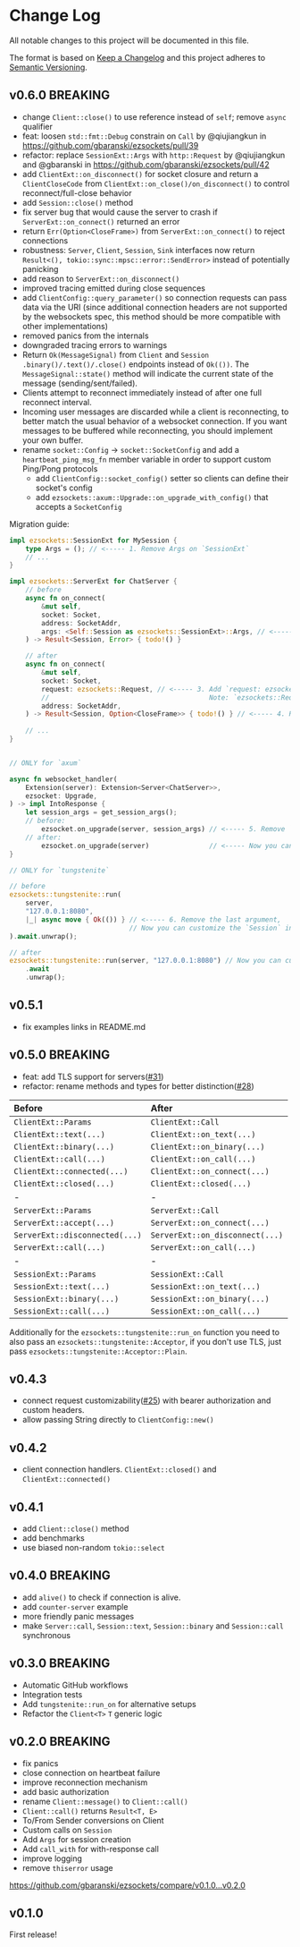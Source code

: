 # Change Log
All notable changes to this project will be documented in this file.

The format is based on [Keep a Changelog](http://keepachangelog.com/)
and this project adheres to [Semantic Versioning](http://semver.org/).

## v0.6.0 BREAKING

- change `Client::close()` to use reference instead of `self`; remove `async` qualifier
- feat: loosen `std::fmt::Debug` constrain on `Call` by @qiujiangkun in https://github.com/gbaranski/ezsockets/pull/39
- refactor: replace `SessionExt::Args` with `http::Request` by @qiujiangkun and @gbaranski in https://github.com/gbaranski/ezsockets/pull/42
- add `ClientExt::on_disconnect()` for socket closure and return a `ClientCloseCode` from `ClientExt::on_close()/on_disconnect()` to control reconnect/full-close behavior
- add `Session::close()` method
- fix server bug that would cause the server to crash if `ServerExt::on_connect()` returned an error
- return `Err(Option<CloseFrame>)` from `ServerExt::on_connect()` to reject connections
- robustness: `Server`, `Client`, `Session`, `Sink` interfaces now return `Result<(), tokio::sync::mpsc::error::SendError>` instead of potentially panicking
- add reason to `ServerExt::on_disconnect()`
- improved tracing emitted during close sequences
- add `ClientConfig::query_parameter()` so connection requests can pass data via the URI (since additional connection headers are not supported by the websockets spec, this method should be more compatible with other implementations)
- removed panics from the internals
- downgraded tracing errors to warnings
- Return `Ok(MessageSignal)` from `Client` and `Session` `.binary()/.text()/.close()` endpoints instead of `Ok(())`. The `MessageSignal::state()` method will indicate the current state of the message (sending/sent/failed).
- Clients attempt to reconnect immediately instead of after one full reconnect interval.
- Incoming user messages are discarded while a client is reconnecting, to better match the usual behavior of a websocket connection. If you want messages to be buffered while reconnecting, you should implement your own buffer.
- rename `socket::Config` -> `socket::SocketConfig` and add a `heartbeat_ping_msg_fn` member variable in order to support custom Ping/Pong protocols
    - add `ClientConfig::socket_config()` setter so clients can define their socket's config
    - add `ezsockets::axum::Upgrade::on_upgrade_with_config()` that accepts a `SocketConfig`


Migration guide:
```rust
impl ezsockets::SessionExt for MySession {
    type Args = (); // <----- 1. Remove Args on `SessionExt`
    // ...
}

impl ezsockets::ServerExt for ChatServer {
    // before
    async fn on_connect(
        &mut self,
        socket: Socket,
        address: SocketAddr,
        args: <Self::Session as ezsockets::SessionExt>::Args, // <----- 2. Remove `args` argument
    ) -> Result<Session, Error> { todo!() }

    // after
    async fn on_connect(
        &mut self,
        socket: Socket,
        request: ezsockets::Request, // <----- 3. Add `request: ezsockets::Request` argument.
        //                                        Note: `ezsockets::Request` is an alias for `http::Request`
        address: SocketAddr,
    ) -> Result<Session, Option<CloseFrame>> { todo!() } // <----- 4. Return `CloseFrame` if rejecting connection.
    
    // ...
}


// ONLY for `axum`

async fn websocket_handler(
    Extension(server): Extension<Server<ChatServer>>,
    ezsocket: Upgrade,
) -> impl IntoResponse {
    let session_args = get_session_args();
    // before:
        ezsocket.on_upgrade(server, session_args) // <----- 5. Remove `session_args` argument
    // after:
        ezsocket.on_upgrade(server)               // <----- Now you can customize the `Session` inside of `ServerExt::on_connect` via `ezsockets::Request`.
}

// ONLY for `tungstenite`

// before
ezsockets::tungstenite::run(
    server, 
    "127.0.0.1:8080", 
    |_| async move { Ok(()) } // <----- 6. Remove the last argument, 
                              // Now you can customize the `Session` inside of `ServerExt::on_connect` via `ezsockets::Request`
).await.unwrap();

// after
ezsockets::tungstenite::run(server, "127.0.0.1:8080") // Now you can customize the `Session` inside of `ServerExt::on_connect` via `ezsockets::Request`
    .await
    .unwrap();
```


## v0.5.1
- fix examples links in README.md

## v0.5.0 BREAKING

- feat: add TLS support for servers([#31](https://github.com/gbaranski/ezsockets/pull/31))
- refactor: rename methods and types for better distinction([#28](https://github.com/gbaranski/ezsockets/pull/28))

|Before|After|
|:------|:-----|
|`ClientExt::Params`| `ClientExt::Call`|
|`ClientExt::text(...)`| `ClientExt::on_text(...)`|
|`ClientExt::binary(...)`| `ClientExt::on_binary(...)`|
|`ClientExt::call(...)`| `ClientExt::on_call(...)`|
|`ClientExt::connected(...)`| `ClientExt::on_connect(...)`|
|`ClientExt::closed(...)`| `ClientExt::closed(...)`|
|-|-|
|`ServerExt::Params`| `ServerExt::Call`|
|`ServerExt::accept(...)`| `ServerExt::on_connect(...)`|
|`ServerExt::disconnected(...)`| `ServerExt::on_disconnect(...)`|
|`ServerExt::call(...)`| `ServerExt::on_call(...)`|
|-|-|
|`SessionExt::Params`| `SessionExt::Call`|
|`SessionExt::text(...)`| `SessionExt::on_text(...)`|
|`SessionExt::binary(...)`| `SessionExt::on_binary(...)`|
|`SessionExt::call(...)`| `SessionExt::on_call(...)`|

Additionally for the `ezsockets::tungstenite::run_on` function you need to also pass an `ezsockets::tungstenite::Acceptor`, if you don't use TLS, just pass `ezsockets::tungstenite::Acceptor::Plain`.


## v0.4.3
- connect request customizability([#25](https://github.com/gbaranski/ezsockets/pull/25)) with bearer authorization and custom headers.
- allow passing String directly to `ClientConfig::new()`

## v0.4.2
- client connection handlers. `ClientExt::closed()` and `ClientExt::connected()`

## v0.4.1
- add `Client::close()` method
- add benchmarks
- use biased non-random `tokio::select`

## v0.4.0 BREAKING
- add `alive()` to check if connection is alive.
- add `counter-server` example
- more friendly panic messages
- make `Server::call`, `Session::text`, `Session::binary` and `Session::call` synchronous

## v0.3.0 BREAKING
- Automatic GitHub workflows
- Integration tests
- Add `tungstenite::run_on` for alternative setups
- Refactor the `Client<T>` `T` generic logic

## v0.2.0 BREAKING
- fix panics
- close connection on heartbeat failure
- improve reconnection mechanism
- add basic authorization
- rename `Client::message()` to `Client::call()`
- `Client::call()` returns `Result<T, E>`
- To/From Sender conversions on Client
- Custom calls on `Session`
- Add `Args` for session creation
- Add `call_with` for with-response call
- improve logging
- remove `thiserror` usage

https://github.com/gbaranski/ezsockets/compare/v0.1.0...v0.2.0

## v0.1.0

First release!
